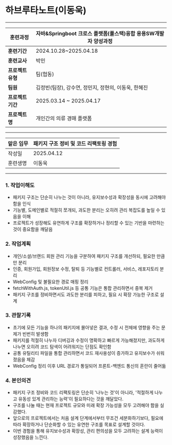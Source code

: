 # 하브루타노트(이동욱)

---

|**훈련과정**|자바&Springboot 크로스 플랫폼(풀스택)융합 응용SW개발자 양성과정|
|---|---|
|**훈련기간**|2024.10.28~2025.04.18|
|**훈련교사**|박민|
|**프로젝트 유형**|팀(협동)|
|**팀원**|김정빈(팀장), 강수연, 정민지, 정현의, 이동욱, 한혜진|
|**프로젝트 기간**|2025.03.14 ~ 2025.04.17|
|**프로젝트명**|개인간의 의류 경매 플랫폼|

---

| 맡은 임무 | 패키지 구조 정비 및 코드 리팩토링 경험 |
| ----- | ---------------------- |
| 작성일   | 2025.04.12             |
| 훈련생명  | 이동욱                    |

---

### 1. 작업이해도

- 패키지 구조는 단순히 나누는 것이 아니라, 유지보수성과 확장성을 동시에 고려해야 함을 인식
- 기능별, 도메인별로 적절히 쪼개되, 과도한 분리는 오히려 관리 복잡도를 높일 수 있음을 이해
- 프로젝트가 성장해도 유연하게 구조를 확장하거나 정리할 수 있는 기반을 마련하는 것이 중요함을 깨달음

### 2. 작업계획

- 개인/소셜/브랜드 회원 관리 기능을 구분하여 패키지 구조를 개선하되, 필요한 만큼만 분리
- 인증, 회원가입, 회원정보 수정, 탈퇴 등 기능별로 컨트롤러, 서비스, 레포지토리 분리
- WebConfig 및 불필요한 경로 매핑 정리
- fetchWithAuth.js, tokenUtil.js 등 공통 기능은 통합 관리하면서 중복 제거
- 패키지 구조를 정비하면서도 과도한 분리를 피하고, 필요 시 확장 가능한 구조로 설계

### 3. 관찰기록

- 초기에 모든 기능을 하나의 패키지에 몰아넣은 결과, 수정 시 전체에 영향을 주는 문제가 빈번히 발생함
- 패키지를 적절히 나누자 디버깅과 수정이 명확하고 빠르게 가능해졌지만, 과도하게 나누면 오히려 코드 탐색이 어려워지는 단점도 확인함
- 공통 유틸리티 파일을 통합 관리하면서 코드 재사용성이 증가하고 유지보수가 쉬워졌음을 체감
- WebConfig 정리 이후 URL 경로가 통일되어 프론트-백엔드 통신의 혼란이 줄어듦

### 4. 본인의견

- 패키지 구조 정비와 코드 리팩토링은 단순히 '나누는 것'이 아니라, '적절하게 나누고 유동성 있게 관리하는 능력'이 필요하다는 것을 깨달았다.
- 구조를 나눌 때는 현재 프로젝트 규모와 미래 확장 가능성을 모두 고려해야 함을 실감했다.
- 앞으로의 프로젝트에서는 처음 설계 단계에서부터 무조건 세분화하기보다, 필요에 따라 확장하거나 단순화할 수 있는 유연한 구조를 목표로 설계할 것이다.
- 이번 경험을 통해 유지보수성과 확장성, 관리 편의성을 모두 고려하는 설계 능력이 성장했음을 느낀다.